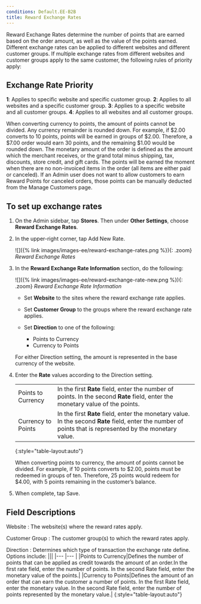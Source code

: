 ```yaml
---
conditions: Default.EE-B2B
title: Reward Exchange Rates
---
```


Reward Exchange Rates determine the number of points that are earned based on the order amount, as well as the value of the points earned. Different exchange rates can be applied to different websites and different customer groups. If multiple exchange rates from different websites and customer groups apply to the same customer, the following rules of priority apply:

## Exchange Rate Priority

  **1**: Applies to specific website and specific customer group.
  **2**: Applies to all websites and a specific customer group.
  **3**: Applies to a specific website and all customer groups.
  **4**: Applies to all websites and all customer groups.

When converting currency to points, the amount of points cannot be divided. Any currency remainder is rounded down. For example, if $2.00 converts to 10 points, points will be earned in groups of $2.00. Therefore, a $7.00 order would earn 30 points, and the remaining $1.00 would be rounded down. The monetary amount of the order is defined as the amount which the merchant receives, or the grand total minus shipping, tax, discounts, store credit, and gift cards. The points will be earned the moment when there are no non-invoiced items in the order (all items are either paid or canceled). If an Admin user does not want to allow customers to earn Reward Points for canceled orders, those points can be manually deducted from the Manage Customers page.

## To set up exchange rates

1. On the Admin sidebar, tap **Stores**. Then under **Other Settings**, choose **Reward Exchange Rates**.

1. In the upper-right corner, tap <span class="btn">Add New Rate</span>.

    ![]({% link images/images-ee/reward-exchange-rates.png %}){: .zoom}
    *Reward Exchange Rates*

1. In the **Reward Exchange Rate Information** section, do the following:

    ![]({% link images/images-ee/reward-exchange-rate-new.png %}){: .zoom}
    *Reward Exchange Rate Information*

    * Set **Website** to the sites where the reward exchange rate applies.

    * Set **Customer Group** to the groups where the reward exchange rate applies.

    * Set **Direction** to one of the following:

        * Points to Currency
        * Currency to Points

    For either Direction setting, the amount is represented in the base currency of the website.

1. Enter the **Rate** values according to the Direction setting.

    |||
    |---|---|
    | Points to Currency | In the first **Rate** field, enter the number of points. In the second **Rate** field, enter the monetary value of the points. |
    | Currency to Points | In the first **Rate** field, enter the monetary value. In the second **Rate** field, enter the number of points that is represented by the monetary value. |
    {:style="table-layout:auto"}

    When converting points to currency, the amount of points cannot be divided. For example, if 10 points converts to $2.00, points must be redeemed in groups of ten. Therefore, 25 points would redeem for $4.00, with 5 points remaining in the customer’s balance.

1. When complete, tap <span class="btn">Save</span>.

## Field Descriptions

Website
: The website(s) where the reward rates apply.

Customer Group
: The customer group(s) to which the reward rates apply.

Direction
: Determines which type of transaction the exchange rate define. Options include:
    |||
    |--- |--- |
    |Points to Currency|Defines the number of points that can be applied as credit towards the amount of an order.In the first rate field, enter the number of points. In the second Rate field, enter the monetary value of the points.|
    |Currency to Points|Defines the amount of an order that can earn the customer a number of points. In the first Rate field, enter the monetary value. In the second Rate field, enter the number of points represented by the monetary value.|
    {:style="table-layout:auto"}
